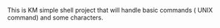 This is KM simple shell project that will handle basic commands ( UNIX command) and some characters.
